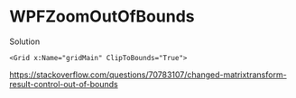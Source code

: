 # WPFZoomOutOfBounds


Solution


`<Grid x:Name="gridMain" ClipToBounds="True">`
  
  
  
https://stackoverflow.com/questions/70783107/changed-matrixtransform-result-control-out-of-bounds
